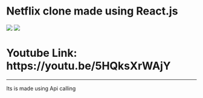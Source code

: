 # Netflix clone made using React.js
<img src='https://i.pinimg.com/564x/b1/d4/0d/b1d40d899da50c2f99ebe3474535aac9.jpg' />
<img src='https://i.pinimg.com/564x/50/39/a9/5039a9214b86df32659da8a6d4d45a11.jpg' />
<h1>Youtube Link: https://youtu.be/5HQksXrWAjY</h1>
<hr> 
Its is made using Api calling




